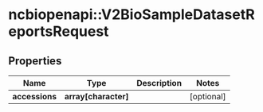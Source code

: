 # ncbiopenapi::V2BioSampleDatasetReportsRequest


## Properties
Name | Type | Description | Notes
------------ | ------------- | ------------- | -------------
**accessions** | **array[character]** |  | [optional] 


